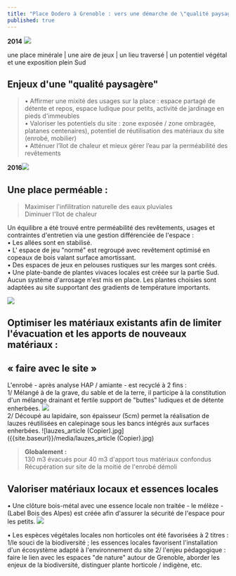 ```yaml
---
title: "Place Dodero à Grenoble : vers une démarche de \"qualité paysagère\" ?"
published: true
---
```

**2014**
![]({{site.baseurl}}/media/pano_dod2014%20(Copier).jpg)

une place minérale | une aire de jeux | un lieu traversé | un potentiel végétal et une exposition plein Sud

## Enjeux d'une "qualité paysagère" 
> • Affirmer une mixité des usages sur la place : espace partagé de détente et repos, espace ludique pour petits, activité de jardinage en pieds d'immeubles  
• Valoriser les potentiels du site : zone exposée / zone ombragée, platanes centenaires), potentiel de réutilisation des matériaux du site (enrobé, mobilier)  
• Atténuer l’îlot de chaleur et mieux gérer l’eau par la perméabilité des revêtements

**2016**![]({{site.baseurl}}/media/pano_dod2016%20(Copier).jpg)

## Une place perméable :  
> Maximiser l'infilitration naturelle des eaux pluviales  
Diminuer l'îlot de chaleur

Un équilibre a été trouvé entre perméabilité des revêtements, usages et contraintes d'entretien via une gestion différenciée de l'espace :  
• Les allées sont en stabilisé.  
• L' espace de jeu "normé" est regroupé avec revêtement optimisé en copeaux de bois valant surface amortissant.  
• Des espaces de jeux en pelouses rustiques sur les marges sont créés.  
• Une plate-bande de plantes vivaces locales est créée sur la partie Sud.  
Aucun système d'arrosage n'est mis en place. Les plantes choisies sont adaptées au site supportant des gradients de température importants.

![]({{site.baseurl}}/media/ambiances_article%20(Copier).jpg)


## Optimiser les matériaux existants afin de limiter l'évacuation et les apports de nouveaux matériaux : 
## « faire avec le site »
L'enrobé - après analyse HAP / amiante - est recyclé à 2 fins :  
1/ Mélangé à de la grave, du sable et de la terre, il participe à la constitution d'un mélange drainant et fertile support de "buttes" ludiques et de détente enherbées.
![]({{site.baseurl}}/media/buttes_article%20(Copier).jpg)  
2/ Découpé au lapidaire, son épaisseur (5cm) permet la réalisation de lauzes réutilisées en calepinage sous les bancs intégrés aux surfaces enherbées. 
![lauzes_article (Copier).jpg]({{site.baseurl}}/media/lauzes_article (Copier).jpg)


> **Globalement :**   
130 m3 évacués pour 40 m3 d'apport tous matériaux confondus  
Récupération sur site de la moitié de l'enrobé démoli

## Valoriser matériaux locaux et essences locales
• Une clôture bois-métal avec une essence locale non traitée - le mélèze - (Label Bois des Alpes) est créée afin d'assurer la sécurité de l'espace pour les petits.
![]({{site.baseurl}}/media/cloture_article%20(Copier).jpg)

• Les espèces végétales locales non horticoles ont été favorisées à 2 titres :  
1/le souci de la biodiversité ; les essences locales favorisent l'installation d'un écosystème adapté à l'environnement du site
2/ l'enjeu pédagogique : faire le lien avec les espaces "de nature" autour de Grenoble, aborder les enjeux de la biodiversité, distinguer plante horticole / indigène, etc.
